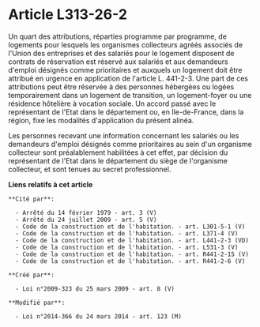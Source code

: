 # Article L313-26-2

Un quart des attributions, réparties programme par programme, de logements pour lesquels les organismes collecteurs agréés
associés de l'Union des entreprises et des salariés pour le logement disposent de contrats de réservation est réservé aux
salariés et aux demandeurs d'emploi désignés comme prioritaires et auxquels un logement doit être attribué en urgence en
application de l'article L. 441-2-3. Une part de ces attributions peut être réservée à des personnes hébergées ou logées
temporairement dans un logement de transition, un logement-foyer ou une résidence hôtelière à vocation sociale. Un accord
passé avec le représentant de l'Etat dans le département ou, en Ile-de-France, dans la région, fixe les modalités
d'application du présent alinéa. 

Les personnes recevant une information concernant les salariés ou les demandeurs d'emploi désignés comme prioritaires au sein
d'un organisme collecteur sont préalablement habilitées à cet effet, par décision du représentant de l'Etat dans le
département du siège de l'organisme collecteur, et sont tenues au secret professionnel.

**Liens relatifs à cet article**

	**Cité par**:

	  - Arrêté du 14 février 1979 - art. 3 (V)
	  - Arrêté du 24 juillet 2009 - art. 5 (V)
	  - Code de la construction et de l'habitation. - art. L301-5-1 (V)
	  - Code de la construction et de l'habitation. - art. L371-4 (V)
	  - Code de la construction et de l'habitation. - art. L441-2-3 (VD)
	  - Code de la construction et de l'habitation. - art. L531-3 (V)
	  - Code de la construction et de l'habitation. - art. R441-2-15 (V)
	  - Code de la construction et de l'habitation. - art. R441-2-6 (V)

	**Créé par**:

	  - Loi n°2009-323 du 25 mars 2009 - art. 8 (V)

	**Modifié par**:

	  - Loi n°2014-366 du 24 mars 2014 - art. 123 (M)
